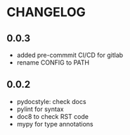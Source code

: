 # CHANGELOG

## 0.0.3

- added pre-commmit CI/CD for gitlab
- rename CONFIG to PATH

## 0.0.2

- pydocstyle: check docs
- pylint for syntax
- doc8 to check RST code
- mypy for type annotations
